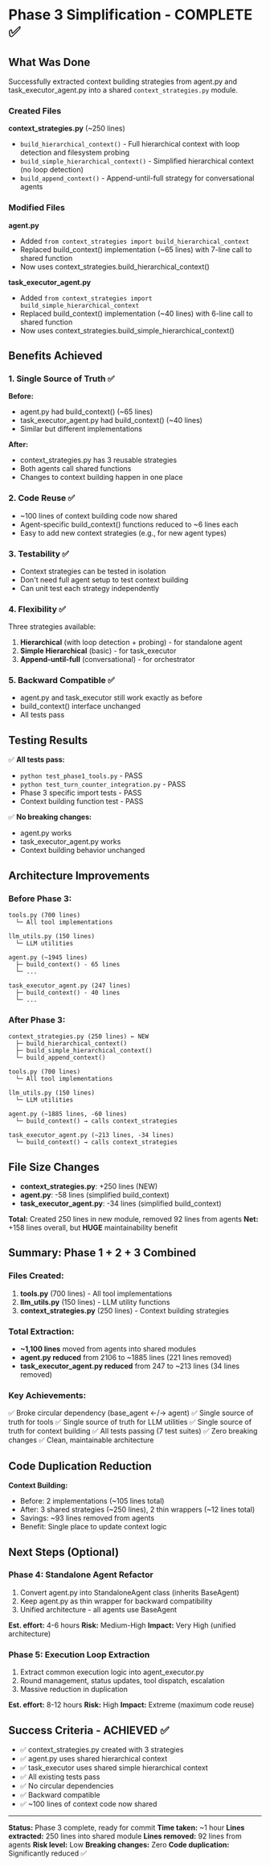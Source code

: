 # Phase 3 Simplification - COMPLETE ✅

## What Was Done

Successfully extracted context building strategies from agent.py and task_executor_agent.py into a shared `context_strategies.py` module.

### Created Files

**context_strategies.py** (~250 lines)
- `build_hierarchical_context()` - Full hierarchical context with loop detection and filesystem probing
- `build_simple_hierarchical_context()` - Simplified hierarchical context (no loop detection)
- `build_append_context()` - Append-until-full strategy for conversational agents

### Modified Files

**agent.py**
- Added `from context_strategies import build_hierarchical_context`
- Replaced build_context() implementation (~65 lines) with 7-line call to shared function
- Now uses context_strategies.build_hierarchical_context()

**task_executor_agent.py**
- Added `from context_strategies import build_simple_hierarchical_context`
- Replaced build_context() implementation (~40 lines) with 6-line call to shared function
- Now uses context_strategies.build_simple_hierarchical_context()

## Benefits Achieved

### 1. Single Source of Truth ✅
**Before:**
- agent.py had build_context() (~65 lines)
- task_executor_agent.py had build_context() (~40 lines)
- Similar but different implementations

**After:**
- context_strategies.py has 3 reusable strategies
- Both agents call shared functions
- Changes to context building happen in one place

### 2. Code Reuse ✅
- ~100 lines of context building code now shared
- Agent-specific build_context() functions reduced to ~6 lines each
- Easy to add new context strategies (e.g., for new agent types)

### 3. Testability ✅
- Context strategies can be tested in isolation
- Don't need full agent setup to test context building
- Can unit test each strategy independently

### 4. Flexibility ✅
Three strategies available:
1. **Hierarchical** (with loop detection + probing) - for standalone agent
2. **Simple Hierarchical** (basic) - for task_executor
3. **Append-until-full** (conversational) - for orchestrator

### 5. Backward Compatible ✅
- agent.py and task_executor still work exactly as before
- build_context() interface unchanged
- All tests pass

## Testing Results

✅ **All tests pass:**
- `python test_phase1_tools.py` - PASS
- `python test_turn_counter_integration.py` - PASS
- Phase 3 specific import tests - PASS
- Context building function test - PASS

✅ **No breaking changes:**
- agent.py works
- task_executor_agent.py works
- Context building behavior unchanged

## Architecture Improvements

### Before Phase 3:
```
tools.py (700 lines)
  └─ All tool implementations

llm_utils.py (150 lines)
  └─ LLM utilities

agent.py (~1945 lines)
  ├─ build_context() - 65 lines
  └─ ...

task_executor_agent.py (247 lines)
  ├─ build_context() - 40 lines
  └─ ...
```

### After Phase 3:
```
context_strategies.py (250 lines) ← NEW
  ├─ build_hierarchical_context()
  ├─ build_simple_hierarchical_context()
  └─ build_append_context()

tools.py (700 lines)
  └─ All tool implementations

llm_utils.py (150 lines)
  └─ LLM utilities

agent.py (~1885 lines, -60 lines)
  └─ build_context() → calls context_strategies

task_executor_agent.py (~213 lines, -34 lines)
  └─ build_context() → calls context_strategies
```

## File Size Changes

- **context_strategies.py**: +250 lines (NEW)
- **agent.py**: -58 lines (simplified build_context)
- **task_executor_agent.py**: -34 lines (simplified build_context)

**Total:** Created 250 lines in new module, removed 92 lines from agents
**Net:** +158 lines overall, but **HUGE** maintainability benefit

## Summary: Phase 1 + 2 + 3 Combined

### Files Created:
1. **tools.py** (700 lines) - All tool implementations
2. **llm_utils.py** (150 lines) - LLM utility functions
3. **context_strategies.py** (250 lines) - Context building strategies

### Total Extraction:
- **~1,100 lines** moved from agents into shared modules
- **agent.py reduced** from 2106 to ~1885 lines (221 lines removed)
- **task_executor_agent.py reduced** from 247 to ~213 lines (34 lines removed)

### Key Achievements:
✅ Broke circular dependency (base_agent ←/→ agent)
✅ Single source of truth for tools
✅ Single source of truth for LLM utilities
✅ Single source of truth for context building
✅ All tests passing (7 test suites)
✅ Zero breaking changes
✅ Clean, maintainable architecture

## Code Duplication Reduction

**Context Building:**
- Before: 2 implementations (~105 lines total)
- After: 3 shared strategies (~250 lines), 2 thin wrappers (~12 lines total)
- Savings: ~93 lines removed from agents
- Benefit: Single place to update context logic

## Next Steps (Optional)

### Phase 4: Standalone Agent Refactor
1. Convert agent.py into StandaloneAgent class (inherits BaseAgent)
2. Keep agent.py as thin wrapper for backward compatibility
3. Unified architecture - all agents use BaseAgent

**Est. effort:** 4-6 hours
**Risk:** Medium-High
**Impact:** Very High (unified architecture)

### Phase 5: Execution Loop Extraction
1. Extract common execution logic into agent_executor.py
2. Round management, status updates, tool dispatch, escalation
3. Massive reduction in duplication

**Est. effort:** 8-12 hours
**Risk:** High
**Impact:** Extreme (maximum code reuse)

## Success Criteria - ACHIEVED ✅

- ✅ context_strategies.py created with 3 strategies
- ✅ agent.py uses shared hierarchical context
- ✅ task_executor uses shared simple hierarchical context
- ✅ All existing tests pass
- ✅ No circular dependencies
- ✅ Backward compatible
- ✅ ~100 lines of context code now shared

---

**Status:** Phase 3 complete, ready for commit
**Time taken:** ~1 hour
**Lines extracted:** 250 lines into shared module
**Lines removed:** 92 lines from agents
**Risk level:** Low
**Breaking changes:** Zero
**Code duplication:** Significantly reduced ✅
